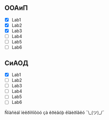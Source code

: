 ## ООАиП  

- [x] Lab1  
- [x] Lab2  
- [x] Lab3  
- [ ] Lab4  
- [ ] Lab5  
- [ ] Lab6  

## СиАОД  

- [x] Lab1  
- [ ] Lab2  
- [ ] Lab3  
- [ ] Lab4  
- [ ] Lab5  
- [ ] Lab6  

Ñïàñèáî ìèêðîñîôòó çà êðèâóþ êîäèðîâêó ¯\\\_(ツ)\_/¯
